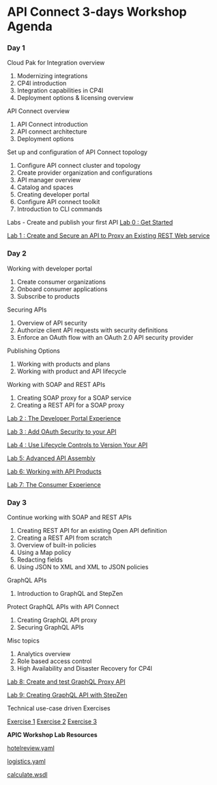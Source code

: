 # API Connect 3-days Workshop Agenda

### Day 1

Cloud Pak for Integration overview	
1. Modernizing integrations
2. CP4I introduction
3. Integration capabilities in CP4I
4. Deployment options & licensing overview

API Connect overview	
1. API Connect introduction
2. API connect architecture
3. Deployment options

Set up and configuration of API Connect topology	
1. Configure API connect cluster and topology
2. Create provider organization and configurations
3. API manager overview
4. Catalog and spaces
5. Creating developer portal
6. Configure API connect toolkit
7. Introduction to CLI commands

Labs - Create and publish your first API
[Lab 0 : Get Started](https://github.com/ibm-ecosystem-lab/APICv10/tree/main/instructions/Lab0)

[Lab 1 : Create and Secure an API to Proxy an Existing REST Web
service](https://github.com/ibm-ecosystem-lab/APICv10/tree/main/instructions/Lab1)

### Day 2

Working with developer portal	
1. Create consumer organizations
2. Onboard consumer applications
3. Subscribe to products

Securing APIs	
1. Overview of API security
2. Authorize client API requests with security definitions
3. Enforce an OAuth flow with an OAuth 2.0 API security provider

Publishing Options	
1. Working with products and plans
2. Working with product and API lifecycle

Working with SOAP and REST APIs	
1. Creating SOAP proxy for a SOAP service
2. Creating a REST API for a SOAP proxy

[Lab 2 : The Developer Portal
Experience](https://github.com/ibm-ecosystem-lab/APICv10/tree/main/instructions/Lab2)

[Lab 3 : Add OAuth Security to your
API](https://github.com/ibm-ecosystem-lab/APICv10/tree/main/instructions/Lab3)

[Lab 4 : Use Lifecycle Controls to Version Your
API](https://github.com/ibm-ecosystem-lab/APICv10/tree/main/instructions/Lab4)

[Lab 5: Advanced API
Assembly](https://github.com/ibm-ecosystem-lab/APICv10/tree/main/instructions/Lab5)

[Lab 6: Working with API
Products](https://github.com/ibm-ecosystem-lab/APICv10/tree/main/instructions/Lab6)

[Lab 7: The Consumer
Experience](https://github.com/ibm-ecosystem-lab/APICv10/tree/main/instructions/Lab7)

### Day 3

Continue working with SOAP and REST APIs	
1. Creating REST API for an existing Open API definition
2. Creating a REST API from scratch
3. Overview of built-in policies
4. Using a Map policy
5. Redacting fields
6. Using JSON to XML and XML to JSON policies

GraphQL APIs	
1. Introduction to GraphQL and StepZen

Protect GraphQL APIs with API Connect	
1. Creating GraphQL API proxy
2. Securing GraphQL APIs

Misc topics	
1. Analytics overview
2. Role based access control
3. High Availability and Disaster Recovery for CP4I 

[Lab 8: Create and test GraphQL Proxy
API](https://github.com/ibm-ecosystem-lab/APICv10/tree/main/instructions/Lab8)

[Lab 9: Creating GraphQL API with StepZen](https://github.com/ibm-ecosystem-lab/APICv10/tree/main/instructions/Lab9)

Technical use-case driven Exercises

[Exercise 1](https://github.com/ibm-ecosystem-engineering/APICv10/blob/main/Misc/Exercises/1-Exercise-Banking-useCase.md)
[Exercise 2](https://github.com/ibm-ecosystem-engineering/APICv10/blob/main/Misc/Exercises/2-Exercise-Configure-Developer-Toolkit.md)
[Exercise 3](https://github.com/ibm-ecosystem-engineering/APICv10/blob/main/Misc/Exercises/3-Exercise-Insurance-useCase.md)


**APIC Workshop Lab Resources**

[hotelreview.yaml](https://github.com/ibm-ecosystem-lab/APICv10/blob/main/hotelreview.yaml)

[logistics.yaml](https://github.com/ibm-ecosystem-lab/APICv10/blob/main/logistics.yaml)

[calculate.wsdl](https://github.com/ibm-ecosystem-lab/APICv10/blob/main/calculate.wsdl)  
